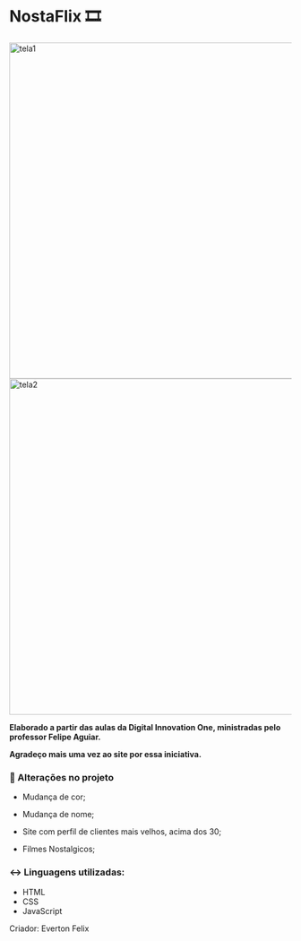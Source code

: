 # NostaFlix :film_strip:
<img src="C:\estudos\nostagiaflix\img\tela1.jpg" alt="tela1" style="width:600px" />

<img src="C:\estudos\nostagiaflix\img\tela2.jpg" alt="tela2" style="width:600px;" />



**Elaborado a partir das aulas da Digital Innovation One, ministradas pelo professor Felipe Aguiar.**

**Agradeço mais uma vez ao site por essa iniciativa.**



### :call_me_hand: Alterações no projeto

- Mudança de cor;

- Mudança de nome;

- Site com perfil de clientes mais velhos, acima dos 30;

- Filmes Nostalgicos;

  

### :left_right_arrow: Linguagens utilizadas:

* HTML
* CSS
* JavaScript



Criador: Everton Felix